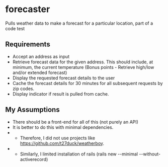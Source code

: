 # forecaster

Pulls weather data to make a forecast for a particular location, part of a code test

## Requirements

- Accept an address as input
- Retrieve forecast data for the given address. This should include, at minimum, the
current temperature (Bonus points - Retrieve high/low and/or extended forecast)
- Display the requested forecast details to the user
- Cache the forecast details for 30 minutes for all subsequent requests by zip codes.
- Display indicator if result is pulled from cache.

## My Assumptions

- There should be a front-end for all of this (not purely an API)
- It is better to do this with minimal dependencies.
- - Therefore, I did not use projects like <https://github.com/t27duck/weatherboy>.
- - Similarly, I limited installation of rails (rails new --minimal --without-activerecord)
